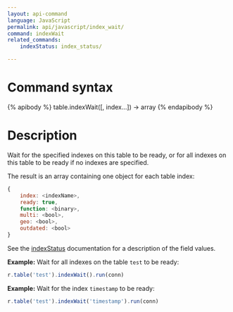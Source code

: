 ```yaml
---
layout: api-command
language: JavaScript
permalink: api/javascript/index_wait/
command: indexWait
related_commands:
    indexStatus: index_status/

---
```


# Command syntax #

{% apibody %}
table.indexWait([, index...]) &rarr; array
{% endapibody %}

# Description #

Wait for the specified indexes on this table to be ready, or for all
indexes on this table to be ready if no indexes are specified.

The result is an array containing one object for each table index:

```js
{
    index: <indexName>,
    ready: true,
    function: <binary>,
    multi: <bool>,
    geo: <bool>,
    outdated: <bool>
}
```

See the [indexStatus](/api/javascript/index_status) documentation for a description of the field values.

__Example:__ Wait for all indexes on the table `test` to be ready:

```js
r.table('test').indexWait().run(conn)
```

__Example:__ Wait for the index `timestamp` to be ready:

```js
r.table('test').indexWait('timestamp').run(conn)
```
